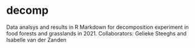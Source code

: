 # decomp

Data analsys and results in R Markdown for decomposition experiment in food forests and grasslands in 2021.
Collaborators: Gelieke Steeghs and Isabelle van der Zanden
